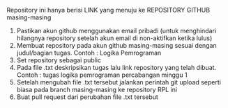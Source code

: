 Repository ini hanya berisi LINK yang menuju ke REPOSITORY GITHUB masing-masing

1. Pastikan akun github menggunakan email pribadi (untuk menghindari hilangnya repository setelah akun email di non-aktifkan ketika lulus)
2. Membuat repository pada akun github masing-masing sesuai dengan judul/bagian tugas. Contoh : Logika Pemrograman
3. Set repository sebagai public
4. Pada file .txt deskripsikan tugas lalu link repository yang telah dibuat. Contoh : tugas logika pemrograman percabangan minggu 1 <link-repository>
5. Setelah mengubah file .txt tersebut jalankan perintah git upload seperti biasa pada branch masing-masing ke repository RPL ini
6. Buat pull request dari perubahan file .txt tersebut